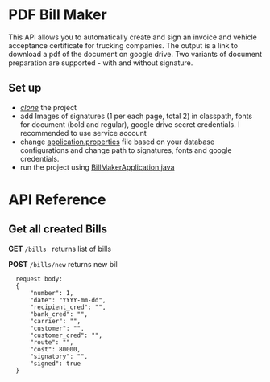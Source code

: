 # PDF Bill Maker
This API allows you to automatically create and sign an invoice and vehicle acceptance certificate for trucking companies.
The output is a link to download a pdf of the document on google drive. Two variants of document preparation are supported - with and without signature.

## Set up 
- [*clone*](https://github.com/HUNT-ER/pdf-bill-maker.git) the project
- add Images of signatures (1 per each page, total 2) in classpath, fonts for document (bold and regular), google drive secret credentials. I recommended to use service account 
- change [application.properties](src/main/resources/application.properties.origin) file based on your database configurations and change path to signatures, fonts and google credentials.
- run the project using [BillMakerApplication.java](src/main/java/com/boldyrev/pdfbillcreator/BillMakerApplication.java) 

# API Reference 

## Get all created Bills

**GET** `/bills `
  returns list of bills

**POST** `/bills/new`
  returns new bill

```agsl
  request body:
  {
      "number": 1,
      "date": "YYYY-mm-dd",
      "recipient_cred": "",
      "bank_cred": "",
      "carrier": "",
      "customer": "",
      "customer_cred": "",
      "route": "",
      "cost": 80000,
      "signatory": "",
      "signed": true
  }
```
